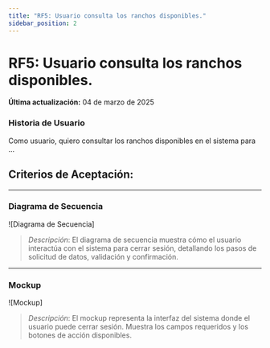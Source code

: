 ```yaml
---
title: "RF5: Usuario consulta los ranchos disponibles."  
sidebar_position: 2
---
```


# RF5: Usuario consulta los ranchos disponibles.

**Última actualización:** 04 de marzo de 2025

### Historia de Usuario

Como usuario, quiero consultar los ranchos disponibles en el sistema para ...

  **Criterios de Aceptación:**
  - 

---

### Diagrama de Secuencia

![Diagrama de Secuencia] 

> *Descripción*: El diagrama de secuencia muestra cómo el usuario interactúa con el sistema para cerrar sesión, detallando los pasos de solicitud de datos, validación y confirmación.

---

### Mockup

![Mockup]

> *Descripción*: El mockup representa la interfaz del sistema donde el usuario puede cerrar sesión. Muestra los campos requeridos y los botones de acción disponibles.
